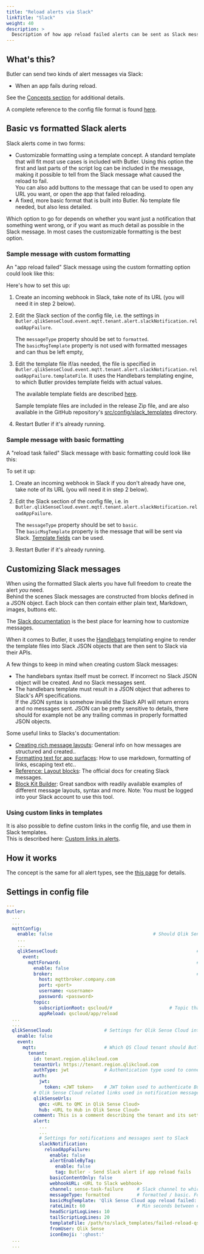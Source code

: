 ```yaml
---
title: "Reload alerts via Slack"
linkTitle: "Slack"
weight: 40
description: >
  Description of how app reload failed alerts can be sent as Slack messages.
---
```


## What's this?

Butler can send two kinds of alert messages via Slack:

- When an app fails during reload.

See the [Concepts section](/docs/concepts/teams-messaging) for additional details.

A complete reference to the config file format is found [here](/docs/reference/config-file).

## Basic vs formatted Slack alerts

Slack alerts come in two forms:

- Customizable formatting using a template concept. A standard template that will fit most use cases is included with Butler. Using this option the first and last parts of the script log can be included in the message, making it possible to tell from the Slack message what caused the reload to fail.  
  You can also add buttons to the message that can be used to open any URL you want, or open the app that failed reloading.
- A fixed, more basic format that is built into Butler. No template file needed, but also less detailed.

Which option to go for depends on whether you want just a notification that something went wrong, or if you want as much detail as possible in the Slack message. In most cases the customizable formatting is the best option.

### Sample message with custom formatting

An "app reload failed" Slack message using the custom formatting option could look like this:

<ResponsiveImage
  src="/img/butler-cloud-failed-reload-slack-formatted_1.png"
  alt="Reload failed alert Slack message"
  caption="Reload failed alert Slack message"
/>

Here's how to set this up:

1. Create an incoming webhook in Slack, take note of its URL (you will need it in step 2 below).
2. Edit the Slack section of the config file, i.e. the settings in `Butler.qlikSenseCloud.event.mqtt.tenant.alert.slackNotification.reloadAppFailure`.

   The `messageType` property should be set to `formatted`.  
   The `basicMsgTemplate` property is not used with formatted messages and can thus be left empty,

3. Edit the template file if/as needed, the file is specified in `Butler.qlikSenseCloud.event.mqtt.tenant.alert.slackNotification.reloadAppFailure.templateFile`. It uses the Handlebars templating engine, to which Butler provides template fields with actual values.

   The available template fields are described [here](/docs/reference/alert-template-fields/).

   Sample template files are included in the release Zip file, and are also available in the GitHub repository's [src/config/slack_templates](https://github.com/ptarmiganlabs/butler/tree/master/src/config/slack_templates) directory.

4. Restart Butler if it's already running.

### Sample message with basic formatting

A "reload task failed" Slack message with basic formatting could look like this:

<ResponsiveImage
  src="/img/failed-reload-slack-basic_1.png"
  alt="Reload failed alert Slack message"
  caption="Reload failed alert Slack message"
/>

To set it up:

1. Create an incoming webhook in Slack if you don't already have one, take note of its URL (you will need it in step 2 below).
2. Edit the Slack section of the config file, i.e. in `Butler.qlikSenseCloud.event.mqtt.tenant.alert.slackNotification.reloadAppFailure`.

   The `messageType` property should be set to `basic`.  
   The `basicMsgTemplate` property is the message that will be sent via Slack. [Template fields](/docs/reference/alert-template-fields/) can be used.

3. Restart Butler if it's already running.

## Customizing Slack messages

When using the formatted Slack alerts you have full freedom to create the alert _you_ need.  
Behind the scenes Slack messages are constructed from blocks defined in a JSON object. Each block can then contain either plain text, Markdown, images, buttons etc.

The [Slack documentation](https://api.slack.com/messaging/composing/layouts) is the best place for learning how to customize messages.

When it comes to Butler, it uses the [Handlebars](https://handlebarsjs.com/) templating engine to render the template files into Slack JSON objects that are then sent to Slack via their APIs.

A few things to keep in mind when creating custom Slack messages:

- The handlebars syntax itself must be correct. If incorrect no Slack JSON object will be created. And no Slack messages sent.
- The handlebars template must result in a JSON object that adheres to Slack's API specifications.  
  If the JSON syntax is somehow invalid the Slack API will return errors and no messages sent. JSON can be pretty sensitive to details, there should for example not be any trailing commas in properly formatted JSON objects.

Some useful links to Slacks's documentation:

- [Creating rich message layouts](https://api.slack.com/messaging/composing/layouts): General info on how messages are structured and created..
- [Formatting text for app surfaces](https://api.slack.com/reference/surfaces/formatting): How to use markdown, formatting of links, escaping text etc..
- [Reference: Layout blocks](https://api.slack.com/reference/block-kit/blocks): The official docs for creating Slack messages.
- [Block Kit Builder](https://app.slack.com/block-kit-builder/): Great sandbox with readily available examples of different message layouts, syntax and more. Note: You must be logged into your Slack account to use this tool.

### Using custom links in templates

It is also possible to define custom links in the config file, and use them in Slack templates.  
This is described here: [Custom links in alerts](/docs/concepts/custom-links).

## How it works

The concept is the same for all alert types, see the [this page](/docs/getting-started/setup/task-alerts/cloud/#how-it-works) for details.

## Settings in config file

```yaml
---
Butler:
  ...
  ...
  mqttConfig:
    enable: false                                     # Should Qlik Sense events be forwarded as MQTT messages?
    ...
    ...
    qlikSenseCloud:                                                   # MQTT settings for Qlik Sense Cloud integration
      event:
        mqttForward:                                                  # QS Cloud events forwarded to MQTT topics, which Butler will subscribe to
          enable: false
          broker:                                                     # Settings for MQTT broker to which QS Cloud events are forwarded
            host: mqttbroker.company.com
            port: <port>
            username: <username>
            password: <password>
          topic:
            subscriptionRoot: qscloud/#                     # Topic that Butler will subscribe to
            appReload: qscloud/app/reload
  ...
  ...
  qlikSenseCloud:                   # Settings for Qlik Sense Cloud integration
    enable: false
    event:
      mqtt:                         # Which QS Cloud tenant should Butler receive events from, in the form of MQTT messages?
        tenant:
          id: tenant.region.qlikcloud.com
          tenantUrl: https://tenant.region.qlikcloud.com
          authType: jwt             # Authentication type used to connect to the tenant. Valid options are "jwt"
          auth:
            jwt:
              token: <JWT token>    # JWT token used to authenticate Butler when connecting to the tenant
          # Qlik Sense Cloud related links used in notification messages
          qlikSenseUrls:
            qmc: <URL to QMC in Qlik Sense Cloud>
            hub: <URL to Hub in Qlik Sense Cloud>
          comment: This is a comment describing the tenant and its settings # Informational only
          alert:
            ...
            ...
            # Settings for notifications and messages sent to Slack
            slackNotification:
              reloadAppFailure:
                enable: false
                alertEnableByTag:
                  enable: false
                  tag: Butler - Send Slack alert if app reload fails
                basicContentOnly: false
                webhookURL: <URL to Slack webhook>
                channel: sense-task-failure     # Slack channel to which app reload failure notifications are sent
                messageType: formatted          # formatted / basic. Formatted means that template file below will be used to create the message.
                basicMsgTemplate: 'Qlik Sense Cloud app reload failed: "{{appName}}"'      # Only needed if message type = basic
                rateLimit: 60                   # Min seconds between emails for a given appId/recipient combo. Defaults to 5 minutes.
                headScriptLogLines: 10
                tailScriptLogLines: 20
                templateFile: /path/to/slack_templates/failed-reload-qscloud.handlebars
                fromUser: Qlik Sense
                iconEmoji: ':ghost:'
  ...
  ...
```
